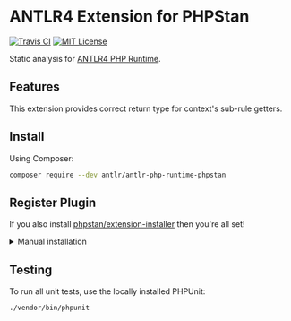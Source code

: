 # ANTLR4 Extension for PHPStan

[![Travis CI](https://api.travis-ci.org/antlr/antlr-php-runtime-phpstan.svg?branch=master)](https://travis-ci.org/antlr/antlr-php-runtime-phpstan)
[![MIT License](https://img.shields.io/badge/license-BSD3-brightgreen.svg)](https://github.com/antlr/antlr-php-runtime-phpstan/blob/master/LICENSE)

Static analysis for [ANTLR4 PHP Runtime](https://github.com/antlr/antlr-php-runtime).

## Features

This extension provides correct return type for context's sub-rule getters.

## Install

Using Composer:

```sh
composer require --dev antlr/antlr-php-runtime-phpstan
```

## Register Plugin

If you also install [phpstan/extension-installer](https://github.com/phpstan/extension-installer) then you're all set!

<details>
  <summary>Manual installation</summary>

If you don't want to use `phpstan/extension-installer`, include extension.neon in your project's PHPStan config:

```yaml
includes:
    - vendor/antlr/antlr-php-runtime-phpstan/extension.neon
```
</details>

## Testing
To run all unit tests, use the locally installed PHPUnit:

```sh
./vendor/bin/phpunit
```

